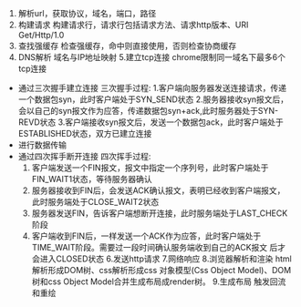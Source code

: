 1. 解析url，获取协议，域名，端口，路径
2. 构建请求
  构建请求行，请求行包括请求方法、请求http版本、URI
  Get/Http/1.0
3. 查找强缓存
  检查强缓存，命中则直接使用，否则检查协商缓存
4. DNS解析
  域名与IP地址映射
5.建立tcp连接
  chrome限制同一域名下最多6个tcp连接
  + 通过三次握手建立连接
  三次握手过程:
    1.客户端向服务器发送连接请求，传递一个数据包syn，此时客户端处于SYN_SEND状态
    2.服务器接收syn报文后，会以自己的syn报文作为应答，传递数据包syn+ack,此时服务器处于SYN-REVD状态
    3.客户端接收syn报文后，发送一个数据包ack，此时客户端处于ESTABLISHED状态，双方已建立连接
  + 进行数据传输
  + 通过四次挥手断开连接
  四次挥手过程:
    1. 客户端发送一个FIN报文，报文中指定一个序列号，此时客户端处于FIN_WAIT1状态，等待服务器确认
    2. 服务器接收到FIN后，会发送ACK确认报文，表明已经收到客户端报文，此时服务端处于CLOSE_WAIT2状态
    3. 服务器发送FIN，告诉客户端想断开连接，此时服务端处于LAST_CHECK阶段
    4. 客户端收到FIN后，一样发送一个ACK作为应答，此时客户端处于TIME_WAIT阶段。需要过一段时间确认服务端收到自己的ACK报文
  后才会进入CLOSED状态
6.发送http请求
7.网络响应
8.浏览器解析和渲染
  html解析形成DOM树、css解析形成css 对象模型(Css Object Model)、DOM树和css Object Model合并生成布局成render树。
9.生成布局
  触发回流和重绘

